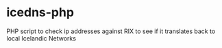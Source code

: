 # icedns-php
PHP script to check ip addresses against RIX to see if it translates back to local Icelandic Networks
